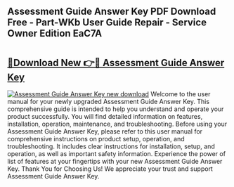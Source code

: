 ## Assessment Guide Answer Key PDF Download Free - Part-WKb User Guide Repair - Service Owner Edition EaC7A

# <h2><a href="http://bc46810.oget.top/?id=Assessment+Guide+Answer+Key">🔗Download New 👉🔴 Assessment Guide Answer Key</a></h2>

[![Assessment Guide Answer Key new download](https://i.imgur.com/5g1atiW.png)](http://bc46810.oget.top/?id=Assessment+Guide+Answer+Key)
Welcome to the user manual for your newly upgraded Assessment Guide Answer Key. This comprehensive guide is intended to help you understand and operate your product successfully. You will find detailed information on features, installation, operation, maintenance, and troubleshooting. Before using your Assessment Guide Answer Key, please refer to this user manual for comprehensive instructions on product setup, operation, and troubleshooting. It includes clear instructions for installation, setup, and operation, as well as important safety information. Experience the power of list of features at your fingertips with your new Assessment Guide Answer Key. Thank You for Choosing Us! We appreciate your trust and support Assessment Guide Answer Key.

